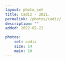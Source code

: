 ```yaml
---
layout: photo_set
title: Cadiz - 2021.
permalink: /photos/cadiz/
description: ""
added: 2022-02-22

photos:
    set: cadiz
    size: 14
    main: 10
---
```

